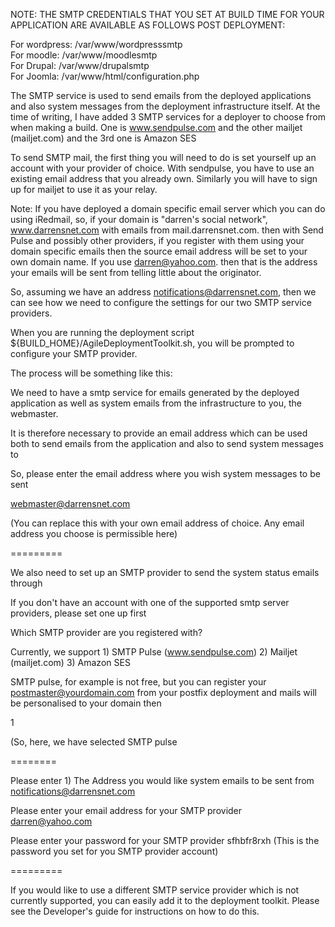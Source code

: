 NOTE: THE SMTP CREDENTIALS THAT YOU SET AT BUILD TIME FOR YOUR APPLICATION ARE AVAILABLE AS FOLLOWS POST DEPLOYMENT:  

For wordpress: /var/www/wordpresssmtp  
For moodle: /var/www/moodlesmtp  
For Drupal: /var/www/drupalsmtp  
For Joomla: /var/www/html/configuration.php  

The SMTP service is used to send emails from the deployed applications and also system messages from the deployment infrastructure itself. 
At the time of writing, I have added 3 SMTP services for a deployer to choose from when making a build. One is www.sendpulse.com and the other mailjet (mailjet.com) and the 3rd one is Amazon SES

To send SMTP mail, the first thing you will need to do is set yourself up an account with your provider of choice. With sendpulse, you have to use an existing email address that you already own. Similarly you will have to sign up for mailjet to use it as your relay. 

Note: If you have deployed a domain specific email server which you can do using iRedmail, so, if your domain is "darren's social network", www.darrensnet.com with emails from mail.darrensnet.com. then with Send Pulse and possibly other providers, if you register with them using your domain specific emails then the source email address will be set to your own domain name. If you use darren@yahoo.com. then that is the address your emails will be sent from telling little about the originator.

So, assuming we have an address notifications@darrensnet.com, then we can see how we need to configure the settings for our two SMTP service providers.

When you are running the deployment script ${BUILD_HOME}/AgileDeploymentToolkit.sh, you will be prompted to configure your SMTP provider.

The process will be something like this:

We need to have a smtp service for emails generated by the deployed application as well as system emails from the infrastructure to you, the webmaster.

It is therefore necessary to provide an email address which can be used both to send emails from the application and also to send system messages to

So, please enter the email address where you wish system messages to be sent

webmaster@darrensnet.com 

(You can replace this with your own email address of choice. Any email address you choose is permissible here)

=========

We also need to set up an SMTP provider to send the system status emails through

If you don't have an account with one of the supported smtp server providers, please set one up first

Which SMTP provider are you registered with?

Currently, we support 1) SMTP Pulse (www.sendpulse.com) 2) Mailjet (mailjet.com) 3) Amazon SES

SMTP pulse, for example is not free, but you can register your postmaster@yourdomain.com from your postfix deployment and mails will be personalised to your domain then

1

(So, here, we have selected SMTP pulse

========

Please enter 1) The Address you would like system emails to be sent from
notifications@darrensnet.com

Please enter your email address for your SMTP provider
darren@yahoo.com 

Please enter your password for your SMTP provider
sfhbfr8rxh (This is the password you set for you SMTP provider account)

=========

If you would like to use a different SMTP service provider which is not currently supported, you can easily add it to the deployment toolkit. Please see the Developer's guide for instructions on how to do this. 

